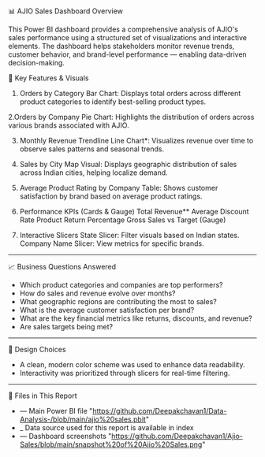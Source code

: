  📊 AJIO Sales Dashboard Overview

This Power BI dashboard provides a comprehensive analysis of AJIO's sales performance using a structured set of visualizations and interactive elements. The dashboard helps stakeholders monitor revenue trends, customer behavior, and brand-level performance — enabling data-driven decision-making.

🔧 Key Features & Visuals

1. Orders by Category
  Bar Chart: Displays total orders across different product categories to identify best-selling product types.

2.Orders by Company
  Pie Chart: Highlights the distribution of orders across various brands associated with AJIO.

3. Monthly Revenue Trendline
  Line Chart*: Visualizes revenue over time to observe sales patterns and seasonal trends.

4. Sales by City
  Map Visual: Displays geographic distribution of sales across Indian cities, helping localize demand.

5. Average Product Rating by Company
  Table: Shows customer satisfaction by brand based on average product ratings.

6. Performance KPIs (Cards & Gauge)
   Total Revenue**
   Average Discount Rate
   Product Return Percentage
   Gross Sales vs Target (Gauge)

8. Interactive Slicers
  State Slicer: Filter visuals based on Indian states.
  Company Name Slicer: View metrics for specific brands.

---

📈 Business Questions Answered

* Which product categories and companies are top performers?
* How do sales and revenue evolve over months?
* What geographic regions are contributing the most to sales?
* What is the average customer satisfaction per brand?
* What are the key financial metrics like returns, discounts, and revenue?
* Are sales targets being met?

---
 🎨 Design Choices

* A clean, modern color scheme was used to enhance data readability.
* Interactivity was prioritized through slicers for real-time filtering.

---

📂 Files in This Report

* — Main Power BI file "https://github.com/Deepakchavan1/Data-Analysis-/blob/main/ajio%20sales.pbit"
* _ Data source used for this report is available in index
* — Dashboard screenshots "https://github.com/Deepakchavan1/Ajio-Sales/blob/main/snapshot%20of%20Ajio%20Sales.png" 

